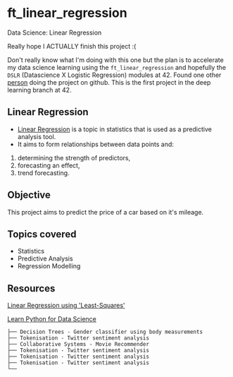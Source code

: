 # ft_linear_regression
Data Science: Linear Regression

Really hope I ACTUALLY finish this project :( 

Don't really know what I'm doing with this one but the plan is to accelerate my data science learning using the `ft_linear_regression` and hopefully the `DSLR` (Datascience X Logistic Regression) modules at 42. Found one other [person](https://github.com/SpenderJ/Linear_Regression) doing the project on github. This is the first project in the deep learning branch at 42. 

## Linear Regression
* [Linear Regression](https://www.statisticssolutions.com/what-is-linear-regression/) is a topic in statistics that is used as a predictive analysis tool.
* It aims to form relationships between data points and:
1. determining the strength of predictors, 
2. forecasting an effect,
3. trend forecasting.

## Objective
This project aims to predict the price of a car based on it's mileage.

## Topics covered
* Statistics
* Predictive Analysis
* Regression Modelling

## Resources
[Linear Regression using 'Least-Squares'](https://www.mathsisfun.com/data/least-squares-regression.html)

[Learn Python for Data Science](https://www.youtube.com/watch?v=T5pRlIbr6gg&list=PL2-dafEMk2A6QKz1mrk1uIGfHkC1zZ6UU) 

    ├── Decision Trees - Gender classifier using body measurements
    ├── Tokenisation - Twitter sentiment analysis 
    ├── Collaborative Systems - Movie Recommender
    ├── Tokenisation - Twitter sentiment analysis 
    ├── Tokenisation - Twitter sentiment analysis 
    ├── Tokenisation - Twitter sentiment analysis 
    └── 
